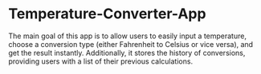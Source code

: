 # Temperature-Converter-App
The main goal of this app is to allow users to easily input a temperature, choose a conversion type (either Fahrenheit to Celsius or vice versa), and get the result instantly. Additionally, it stores the history of conversions, providing users with a list of their previous calculations.
